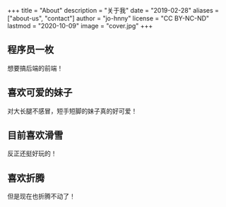 +++
title = "About"
description = "关于我"
date = "2019-02-28"
aliases = ["about-us",  "contact"]
author = "jo-hnny"
license = "CC BY-NC-ND"
lastmod = "2020-10-09"
image = "cover.jpg"
+++

## 程序员一枚

想要搞后端的前端！

## 喜欢可爱的妹子

对大长腿不感冒，短手短脚的妹子真的好可爱！

## 目前喜欢滑雪

反正还挺好玩的！

## 喜欢折腾

但是现在也折腾不动了！
